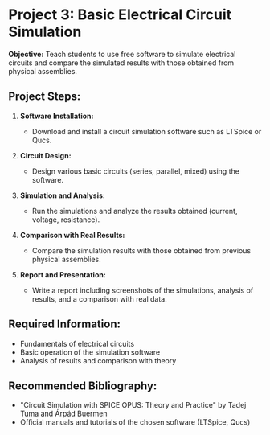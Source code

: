 # Project 3: Basic Electrical Circuit Simulation

**Objective:** Teach students to use free software to simulate electrical circuits and compare the simulated results with those obtained from physical assemblies.

## Project Steps:

1. **Software Installation:**
   - Download and install a circuit simulation software such as LTSpice or Qucs.

2. **Circuit Design:**
   - Design various basic circuits (series, parallel, mixed) using the software.

3. **Simulation and Analysis:**
   - Run the simulations and analyze the results obtained (current, voltage, resistance).

4. **Comparison with Real Results:**
   - Compare the simulation results with those obtained from previous physical assemblies.

5. **Report and Presentation:**
   - Write a report including screenshots of the simulations, analysis of results, and a comparison with real data.

## Required Information:

- Fundamentals of electrical circuits
- Basic operation of the simulation software
- Analysis of results and comparison with theory

## Recommended Bibliography:

- "Circuit Simulation with SPICE OPUS: Theory and Practice" by Tadej Tuma and Árpád Buermen
- Official manuals and tutorials of the chosen software (LTSpice, Qucs)
